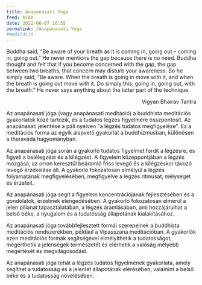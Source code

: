 ```yaml
---
title: Anapanasati Yoga
feed: hide
date: 2022-06-07 16:55
permalink: /Anapanasati Yoga
#meditáció
---
```


Buddha said, “Be aware of your breath as it is coming in, going out – coming in, going out.” He never mentions the gap because there is no need. Buddha thought and felt that if you become concerned with the gap, the gap between two breaths, that concern may disturb your awareness. So he simply said, “Be aware. When the breath is going in move with it, and when the breath is going out move with it. Do simply this: going in, going out, with the breath.” He never says anything about the latter part of the technique.
<p style="text-align:right;">Vigyan Bhairav Tantra</p>
Az anapánasati jóga (vagy anapánasati meditáció) a buddhista meditációs gyakorlatok közé tartozik, és a tudatos légzés figyelmére összpontosít. Az anapánasati jelentése a páli nyelven "a légzés tudatos megfigyelése". Ez a meditációs forma az egyik alapvető gyakorlat a buddhizmusban, különösen a theraváda hagyományban.

Az anapánasati jóga során a gyakorló tudatos figyelmet fordít a légzésre, és figyeli a belélegzést és a kilégzést. A figyelem középpontjában a légzés mozgása, az orron keresztül beáramló friss levegő és a kilégzéskor távozó levegő érzékelése áll. A gyakorló fokozatosan elmélyül a légzés folyamatának megfigyelésében, megfigyelve a légzés ritmusát, mélységét és érzeteit.

Az anapánasati jóga segít a figyelem koncentrációjának fejlesztésében és a gondolatok, érzelmek elengedésében. A gyakorló fokozatosan elmerül a jelen pillanat tapasztalatában, a légzés áramlásában, ami hozzájárulhat a belső béke, a nyugalom és a tudatosság állapotának kialakításához.

Az anapánasati jóga továbbfejlesztett formái szerepelnek a buddhista meditációs rendszerekben, például a Vipasszana meditációban. A gyakorlók ezen meditációs formák segítségével elmélyíthetik a tudatosságot, megérthetik a jelenségek természetét és elérhetik a valóság mélyebb megértését és megvilágosodást.

Az anapánasati jóga tehát a légzés tudatos figyelmének gyakorlata, amely segíthet a tudatosság és a jelenlét állapotának elérésében, valamint a belső béke és a tudatosság növelésében.